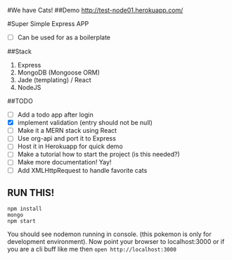 #We have Cats!
##Demo
http://test-node01.herokuapp.com/

#Super Simple Express APP
- [ ] Can be used for as a boilerplate

##Stack
1. Express
1. MongoDB (Mongoose ORM)
1. Jade (templating) / React
1. NodeJS

##TODO
- [ ] Add a todo app after login
- [x] implement validation (entry should not be null)
- [ ] Make it a MERN stack using React
- [ ] Use org-api and port it to Express
- [ ] Host it in Herokuapp for quick demo
- [ ] Make a tutorial how to start the project (is this needed?)
- [ ] Make more documentation! Yay!
- [ ] Add XMLHttpRequest to handle favorite cats

## RUN THIS!
```
npm install
mongo
npm start
```
You should see nodemon running in console. (this pokemon is only for development environment).
Now point your browser to localhost:3000 or if you are a cli buff like me then `open http://localhost:3000`
